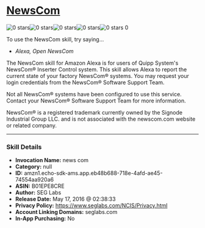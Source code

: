# [NewsCom](http://alexa.amazon.com/#skills/amzn1.echo-sdk-ams.app.eb48b688-718e-4afd-ae45-74554aa920a6)
![0 stars](../../images/ic_star_border_black_18dp_1x.png)![0 stars](../../images/ic_star_border_black_18dp_1x.png)![0 stars](../../images/ic_star_border_black_18dp_1x.png)![0 stars](../../images/ic_star_border_black_18dp_1x.png)![0 stars](../../images/ic_star_border_black_18dp_1x.png) 0

To use the NewsCom skill, try saying...

* *Alexa, Open NewsCom*

The NewsCom skill for Amazon Alexa is for users of Quipp System's NewsCom® Inserter Control system. This skill allows Alexa to report the current state of your factory NewsCom® systems.  You may request your login credentials from the NewsCom® Software Support Team. 

Not all NewsCom® systems have been configured to use this service.  Contact your NewsCom® Software Support Team for more information.

NewsCom® is a registered trademark currently owned by the Signode Industrial Group LLC. and is not associated with the newscom.com website or related company.

***

### Skill Details

* **Invocation Name:** news com
* **Category:** null
* **ID:** amzn1.echo-sdk-ams.app.eb48b688-718e-4afd-ae45-74554aa920a6
* **ASIN:** B01EPE8CRE
* **Author:** SEG Labs
* **Release Date:** May 17, 2016 @ 02:38:33
* **Privacy Policy:** https://www.seglabs.com/NCIS/Privacy.html
* **Account Linking Domains:** seglabs.com
* **In-App Purchasing:** No
